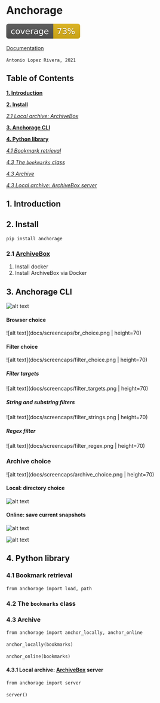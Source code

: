 # Anchorage

![alt text](tests/coverage/coverage.svg ".coverage available in tests/coverage/")

[Documentation](https://anchorage-docs.github.io/)

`Antonio Lopez Rivera, 2021`

## Table of Contents

[ **1. Introduction** ](#1-introduction)

[ **2. Install**  ](#2-install)

[ _2.1 Local archive: ArchiveBox_ ](#51-2d-lines)

[ **3. Anchorage CLI**  ](#3-anchorage-cli)

[ **4. Python library**  ](#4-python-library)

[ _4.1 Bookmark retrieval_ ](#41-bookmark-retrieval)

[ _4.3 The `bookmarks` class_ ](#42-the-bookmark-class)

[ _4.3 Archive_ ](#43-archive)

[ _4.3 Local archive: ArchiveBox server_ ](#43-local-archive-archivebox-server)

## 1. Introduction

## 2. Install

    pip install anchorage

### 2.1 [ArchiveBox](https://archivebox.io/)

1. Install docker
2. Install ArchiveBox via Docker

## 3. Anchorage CLI

![alt text](docs/screencaps/title.png)

#### Browser choice
![alt text](docs/screencaps/br_choice.png | height=70)

#### Filter choice
![alt text](docs/screencaps/filter_choice.png | height=70)

##### Filter targets
![alt text](docs/screencaps/filter_targets.png | height=70)

##### String and substring filters
![alt text](docs/screencaps/filter_strings.png | height=70)

##### Regex filter
![alt text](docs/screencaps/filter_regex.png | height=70)

### Archive choice
![alt text](docs/screencaps/archive_choice.png | height=70)

#### Local: directory choice
![alt text](docs/screencaps/local_path.png)

#### Online: save current snapshots
![alt text](docs/screencaps/overwrite.png)

![alt text](docs/screencaps/exp_runtime.png)

#### 

## 4. Python library

### 4.1 Bookmark retrieval

    from anchorage import load, path
    
### 4.2 The `bookmarks` class

### 4.3 Archive

    from anchorage import anchor_locally, anchor_online
    
    anchor_locally(bookmarks)
    
    anchor_online(bookmarks)

#### 4.3.1 Local archive: [ArchiveBox](https://archivebox.io/) server

    from anchorage import server
    
    server()